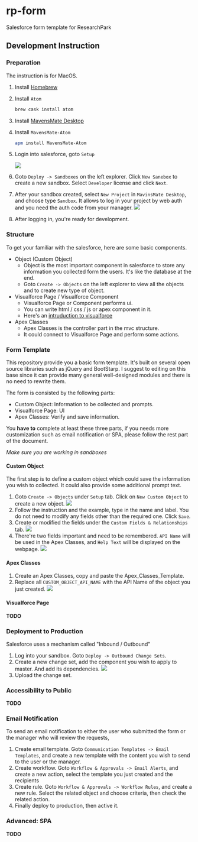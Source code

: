# rp-form
Salesforce form template for ResearchPark

## Development Instruction

### Preparation

The instruction is for MacOS.

1. Install [Homebrew](https://brew.sh/)
2. Install `Atom`

    ```bash
    brew cask install atom
    ```
3. Install [MavensMate Desktop](https://github.com/joeferraro/MavensMate-Desktop/releases)
4. Install `MavensMate-Atom`

    ```bash
    apm install MavensMate-Atom
    ```
5. Login into salesforce, goto `Setup`
	
	![](im/1.png)
6. Goto `Deploy -> Sandboxes` on the left explorer. Click `New Sanebox` to create a new sandbox. Select `Developer` license and click `Next`.
7. After your sandbox created, select `New Project` in `MavinsMate Desktop`, and choose type `Sandbox`. It allows to log in your project by web auth and you need the auth code from your manager.
	![](im/2.png)
8. After logging in, you're ready for development.

### Structure

To get your familiar with the salesforce, here are some basic components.

- Object (Custom Object)
	+ Object is the most important component in salesforce to store any information you collected form the users. It's like the database at the end.
	+ Goto `Create -> Objects` on the left explorer to view all the objects and to create new type of object.
- Visualforce Page / Visualforce Component
	+ Visualforce Page or Component performs ui.
	+ You can write html / css / js or apex component in it.
	+ Here's an [intruduction to visualforce](https://developer.salesforce.com/page/An_Introduction_to_Visualforce)
- Apex Classes
	+ Apex Classes is the controller part in the mvc structure.
	+ It could connect to Visualforce Page and perform some actions.

### Form Template

This repository provide you a basic form template. It's built on several open source libraries such as jQuery and BootStarp. I suggest to editing on this base since it can provide many general well-designed modules and there is no need to rewrite them.

The form is consisted by the following parts:

- Custom Object: Information to be collected and prompts.
- Visualforce Page: UI
- Apex Classes: Verify and save information.

You **have to** complete at least these three parts, if you needs more customization such as email notification or SPA, please follow the rest part of the document.

*Make sure you are working in sandboxes*

#### Custom Object

The first step is to define a custom object which could save the information you wish to collected. It could also provide some additional prompt text.

1. Goto `Create -> Objects` under `Setup` tab. Click on `New Custom Object` to create a new object.
	![](im/4.png)
2. Follow the instruction and the example, type in the name and label. You do not need to modify any fields other than the required one. Click `Save`.
3. Create or modified the fields under the `Custom Fields & Relationships` tab.
	![](im/5.png)
4. There're two fields important and need to be remembered. `API Name` will be used in the Apex Classes, and `Help Text` will be displayed on the webpage.
	![](im/6.png)

#### Apex Classes

1. Create an Apex Classes, copy and paste the Apex_Classes_Template.
2. Replace all `CUSTOM_OBJECT_API_NAME` with the API Name of the object you just created.
	![](im/7.png)

#### Visualforce Page

**TODO**

### Deployment to Production

Salesforce uses a mechanism called "Inbound / Outbound"

1. Log into your sandbox. Goto `Deploy -> Outbound Change Sets`.
2. Create a new change set, add the component you wish to apply to master. And add its dependencies.
	![](im/3.png)
3. Upload the change set.

### Accessibility to Public

**TODO**

### Email Notification

To send an email notification to either the user who submitted the form or the manager who will review the requests,

1. Create email template. Goto `Communication Templates -> Email Templates`, and create a new template with the content you wish to send to the user or the manager.
2. Create workflow. Goto `Workflow & Approvals -> Email Alerts`, and create a new action, select the template you just created and the recipients
3. Create rule. Goto `Workflow & Approvals -> Workflow Rules`, and create a new rule. Select the related object and choose criteria, then check the related action.
4. Finally deploy to production, then active it.

### Advanced: SPA

**TODO**
